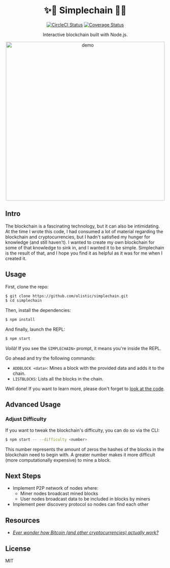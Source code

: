 <h1 align="center">✨🔗 Simplechain 🔗✨</h1>

<p align="center">
  <a href="https://circleci.com/gh/olistic/simplechain"><img alt="CircleCI Status" src="https://img.shields.io/circleci/project/github/olistic/simplechain.svg?style=flat-square"></a>
  <a href="https://codeclimate.com/github/olistic/simplechain"><img alt="Coverage Status" src="https://img.shields.io/codeclimate/coverage/olistic/simplechain.svg?style=flat-square"></a>
</p>

<p align="center">
  Interactive blockchain built with Node.js.
</p>

<p align="center">
  <img alt="demo" src="https://i.imgur.com/paQ2gpz.gif" height="500">
</p>

## Intro

The blockchain is a fascinating technology, but it can also be intimidating. At the time I wrote this code, I had consumed a lot of material regarding the blockchain and cryptocurrencies, but I hadn't satisfied my hunger for knowledge (and still haven't). I wanted to create my own blockchain for some of that knowledge to sink in, and I wanted it to be simple. Simplechain is the result of that, and I hope you find it as helpful as it was for me when I created it.

## Usage

First, clone the repo:

```sh
$ git clone https://github.com/olistic/simplechain.git
$ cd simplechain
```

Then, install the dependencies:

```sh
$ npm install
```

And finally, launch the REPL:

```sh
$ npm start
```

_Voilà!_ If you see the `SIMPLECHAIN>` prompt, it means you're inside the REPL.

Go ahead and try the following commands:

* `ADDBLOCK <data>`: Mines a block with the provided data and adds it to the chain.
* `LISTBLOCKS`: Lists all the blocks in the chain.

Well done! If you want to learn more, please don't forget to [look at the code](https://github.com/olistic/simplechain/tree/master/lib).

## Advanced Usage

### Adjust Difficulty

If you want to tweak the blockchain's difficulty, you can do so via the CLI:

```sh
$ npm start -- --difficulty <number>
```

This number represents the amount of zeros the hashes of the blocks in the blockchain need to begin with. A greater number makes it more difficult (more computationally expensive) to mine a block.

## Next Steps

* Implement P2P network of nodes where:
  * Miner nodes broadcast mined blocks
  * User nodes broadcast data to be included in blocks by miners
* Implement peer discovery protocol so nodes can find each other

## Resources

* [_Ever wonder how Bitcoin (and other cryptocurrencies) actually work?_](https://youtu.be/bBC-nXj3Ng4)

## License

MIT
